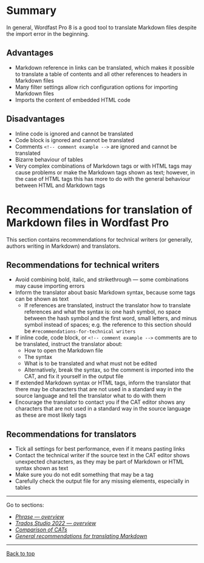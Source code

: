 # Summary

In general, Wordfast Pro 8 is a good tool to translate Markdown files despite the import error in the beginning.

## Advantages

- Markdown reference in links can be translated, which makes it possible to translate a table of contents and all other references to headers in Markdown files
- Many filter settings allow rich configuration options for importing Markdown files
- Imports the content of embedded HTML code

## Disadvantages

- Inline code is ignored and cannot be translated
- Code block is ignored and cannot be translated
- Comments `<!-- comment example -->` are ignored and cannot be translated
- Bizarre behaviour of tables
- Very complex combinations of Markdown tags or with HTML tags may cause problems or make the Markdown tags shown as text; however, in the case of HTML tags this has more to do with the general behaviour between HTML and Markdown tags

# Recommendations for translation of Markdown files in Wordfast Pro

This section contains recommendations for technical writers (or generally, authors writing in Markdown) and translators.

## Recommendations for technical writers

- Avoid combining bold, italic, and strikethrough — some combinations may cause importing errors
- Inform the translator about basic Markdown syntax, because some tags can be shown as text
	- If references are translated, instruct the translator how to translate references and what the syntax is: one hash symbol, no space between the hash symbol and the first word, small letters, and minus symbol instead of spaces; e.g. the reference to this section should be `#recommendations-for-technical writers`
- If inline code, code block, or `<!-- comment example -->` comments are to be translated, instruct the translator about:
	- How to open the Markdown file
	- The syntax
	- What is to be translated and what must not be edited
	- Alternatively, break the syntax, so the comment is imported into the CAT, and fix it yourself in the output file
- If extended Markdown syntax or HTML tags, inform the translator that there may be characters that are not used in a standard way in the source language and tell the translator what to do with them
- Encourage the translator to contact you if the CAT editor shows any characters that are not used in a standard way in the source language as these are most likely tags

## Recommendations for translators

- Tick all settings for best performance, even if it means pasting links
- Contact the technical writer if the source text in the CAT editor shows unexpected characters, as they may be part of Markdown or HTML syntax shown as text
- Make sure you do not edit something that may be a tag
- Carefully check the output file for any missing elements, especially in tables

---

Go to sections:
- [*Phrase — overview*](phrase-00-overview.md)
- [*Trados Studio 2022 — overview*](trados-00-overview.md)
- [*Comparison of CATs*](top-comparison.md)
- [*General recommendations for translating Markdown*](top-general-rec.md)

---
[Back to top](#summary)